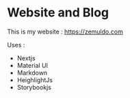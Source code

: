 # Website and Blog

This is my website : https://zemuldo.com

Uses :

- Nextjs
- Material UI
- Markdown
- HeighlightJs
- Storybookjs
